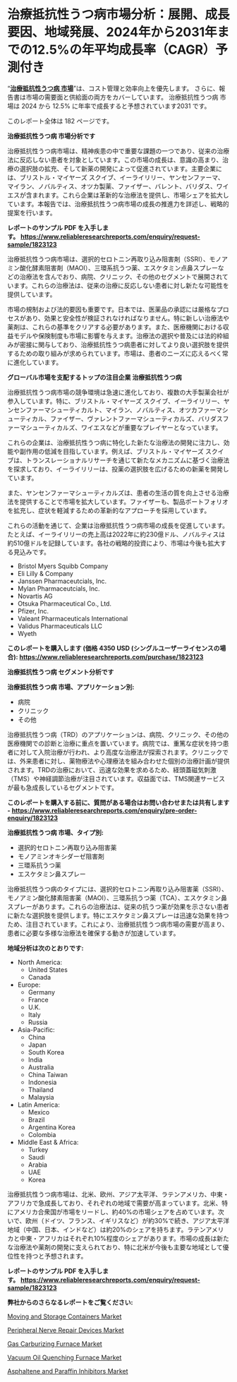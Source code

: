 <p><h1>治療抵抗性うつ病市場分析：展開、成長要因、地域発展、2024年から2031年までの12.5%の年平均成長率（CAGR）予測付き</h1></p><p>&ldquo;<strong><a href="https://www.reliableresearchreports.com/treatment-resistant-depression-r1823123?utm_campaign=107&utm_medium=9&utm_source=Github&utm_content=ia&utm_term=03122024&utm_id=treatment-resistant-depression">治療抵抗性うつ病 市場</a></strong>&rdquo;は、コスト管理と効率向上を優先します。 さらに、報告書は市場の需要面と供給面の両方をカバーしています。 治療抵抗性うつ病 市場は 2024 から 12.5% に年率で成長すると予想されています2031 です。</p>
<p>このレポート全体は 182 ページです。</p>
<p><strong>治療抵抗性うつ病 市場分析です</strong></p>
<p><p>治療抵抗性うつ病市場は、精神疾患の中で重要な課題の一つであり、従来の治療法に反応しない患者を対象としています。この市場の成長は、意識の高まり、治療の選択肢の拡充、そして新薬の開発によって促進されています。主要企業には、ブリストル・マイヤーズ スクイブ、イーライリリー、ヤンセンファーマ、マイラン、ノバルティス、オツカ製薬、ファイザー、バレント、バリダス、ワイエスが含まれます。これら企業は革新的な治療法を提供し、市場シェアを拡大しています。本報告では、治療抵抗性うつ病市場の成長の推進力を詳述し、戦略的提案を行います。</p></p>
<p><strong>レポートのサンプル PDF を入手します。&nbsp;<a href="https://www.reliableresearchreports.com/enquiry/request-sample/1823123?utm_campaign=107&utm_medium=9&utm_source=Github&utm_content=ia&utm_term=03122024&utm_id=treatment-resistant-depression">https://www.reliableresearchreports.com/enquiry/request-sample/1823123</a></strong></p>
<p><p>治療抵抗性うつ病市場は、選択的セロトニン再取り込み阻害剤（SSRI）、モノアミン酸化酵素阻害剤（MAOI）、三環系抗うつ薬、エスケタミン点鼻スプレーなどの治療法を含んでおり、病院、クリニック、その他のセグメントで展開されています。これらの治療法は、従来の治療に反応しない患者に対し新たな可能性を提供しています。</p><p>市場の規制および法的要因も重要です。日本では、医薬品の承認には厳格なプロセスがあり、効果と安全性が検証されなければなりません。特に新しい治療法や薬剤は、これらの基準をクリアする必要があります。また、医療機関における収益モデルや保険制度も市場に影響を与えます。治療法の選択や普及には法的枠組みが密接に関与しており、治療抵抗性うつ病患者に対してより良い選択肢を提供するための取り組みが求められています。市場は、患者のニーズに応えるべく常に進化しています。</p></p>
<p><strong>グローバル市場を支配するトップの注目企業 治療抵抗性うつ病</strong></p>
<p><p>治療抵抗性うつ病市場の競争環境は急速に進化しており、複数の大手製薬会社が参入しています。特に、ブリストル・マイヤーズ スクイブ、イーライリリー、ヤンセンファーマシューティカルト、マイラン、ノバルティス、オツカファーマシューティカル、ファイザー、ヴァレントファーマシューティカルズ、バリダスファーマシューティカルズ、ワイエスなどが重要なプレイヤーとなっています。</p><p>これらの企業は、治療抵抗性うつ病に特化した新たな治療法の開発に注力し、効能や副作用の低減を目指しています。例えば、ブリストル・マイヤーズ スクイブは、トランスレーショナルリサーチを通じて新たなメカニズムに基づく治療法を探求しており、イーライリリーは、投薬の選択肢を広げるための新薬を開発しています。</p><p>また、ヤンセンファーマシューティカルズは、患者の生活の質を向上させる治療法を提供することで市場を拡大しています。ファイザーも、製品ポートフォリオを拡充し、症状を軽減するための革新的なアプローチを採用しています。</p><p>これらの活動を通じて、企業は治療抵抗性うつ病市場の成長を促進しています。たとえば、イーライリリーの売上高は2022年に約230億ドル、ノバルティスは約510億ドルを記録しています。各社の戦略的投資により、市場は今後も拡大する見込みです。</p></p>
<p><ul><li>Bristol Myers Squibb Company</li><li>Eli Lilly & Company</li><li>Janssen Pharmaceutcials, Inc.</li><li>Mylan Pharmaceutcials, Inc.</li><li>Novartis AG</li><li>Otsuka Pharmaceutical Co., Ltd.</li><li>Pfizer, Inc.</li><li>Valeant Pharmaceuticals International</li><li>Validus Pharmaceuticals LLC</li><li>Wyeth</li></ul></p>
<p><strong>このレポートを購入します (価格 4350 USD (シングルユーザーライセンスの場合):&nbsp;<a href="https://www.reliableresearchreports.com/purchase/1823123?utm_campaign=107&utm_medium=9&utm_source=Github&utm_content=ia&utm_term=03122024&utm_id=treatment-resistant-depression">https://www.reliableresearchreports.com/purchase/1823123</a></strong></p>
<p><strong>治療抵抗性うつ病 セグメント分析です</strong></p>
<p><strong>治療抵抗性うつ病 市場、アプリケーション別:</strong></p>
<p><ul><li>病院</li><li>クリニック</li><li>その他</li></ul></p>
<p><p>治療抵抗性うつ病（TRD）のアプリケーションは、病院、クリニック、その他の医療機関での診断と治療に重点を置いています。病院では、重篤な症状を持つ患者に対して入院治療が行われ、より高度な治療法が探索されます。クリニックでは、外来患者に対し、薬物療法や心理療法を組み合わせた個別の治療計画が提供されます。TRDの治療において、迅速な効果を求めるため、経頭蓋磁気刺激（TMS）や神経調節治療が注目されています。収益面では、TMS関連サービスが最も急成長しているセグメントです。</p></p>
<p><strong>このレポートを購入する前に、質問がある場合はお問い合わせまたは共有します - <a href="https://www.reliableresearchreports.com/enquiry/pre-order-enquiry/1823123?utm_campaign=107&utm_medium=9&utm_source=Github&utm_content=ia&utm_term=03122024&utm_id=treatment-resistant-depression">https://www.reliableresearchreports.com/enquiry/pre-order-enquiry/1823123</a></strong></p>
<p><strong>治療抵抗性うつ病 市場、タイプ別:</strong></p>
<p><ul><li>選択的セロトニン再取り込み阻害薬</li><li>モノアミンオキシダーゼ阻害剤</li><li>三環系抗うつ薬</li><li>エスケタミン鼻スプレー</li></ul></p>
<p><p>治療抵抗性うつ病のタイプには、選択的セロトニン再取り込み阻害薬（SSRI）、モノアミン酸化酵素阻害薬（MAOI）、三環系抗うつ薬（TCA）、エスケタミン鼻スプレーがあります。これらの治療法は、従来の抗うつ薬が効果を示さない患者に新たな選択肢を提供します。特にエスケタミン鼻スプレーは迅速な効果を持つため、注目されています。これにより、治療抵抗性うつ病市場の需要が高まり、患者に必要な多様な治療法を確保する動きが加速しています。</p></p>
<p><strong>地域分析は次のとおりです:</strong></p>
<p><ul>
    <li>
        North America:
        <ul>
            <li>United States</li>
            <li>Canada</li>
        </ul>
    </li>
    <li>
        Europe:
        <ul>
            <li>Germany</li>
            <li>France</li>
            <li>U.K.</li>
            <li>Italy</li>
            <li>Russia</li>
        </ul>
    </li>
    <li>
        Asia-Pacific:
        <ul>
            <li>China</li>
            <li>Japan</li>
            <li>South Korea</li>
            <li>India</li>
            <li>Australia</li>
            <li>China Taiwan</li>
            <li>Indonesia</li>
            <li>Thailand</li>
            <li>Malaysia</li>
        </ul>
    </li>
    <li>
        Latin America:
        <ul>
            <li>Mexico</li>
            <li>Brazil</li>
            <li>Argentina Korea</li>
            <li>Colombia</li>
        </ul>
    </li>
    <li>
        Middle East & Africa:
        <ul>
            <li>Turkey</li>
            <li>Saudi</li>
            <li>Arabia</li>
            <li>UAE</li>
            <li>Korea</li>
        </ul>
    </li>
    </ul></p>
<p><p>治療抵抗性うつ病市場は、北米、欧州、アジア太平洋、ラテンアメリカ、中東・アフリカで急成長しており、それぞれの地域で需要が高まっています。北米、特にアメリカ合衆国が市場をリードし、約40%の市場シェアを占めています。次いで、欧州（ドイツ、フランス、イギリスなど）が約30%で続き、アジア太平洋地域（中国、日本、インドなど）は約20%のシェアを持ちます。ラテンアメリカと中東・アフリカはそれぞれ10%程度のシェアがあります。市場の成長は新たな治療法や薬剤の開発に支えられており、特に北米が今後も主要な地域として優位性を持つと予想されます。</p></p>
<p><strong>レポートのサンプル PDF を入手します。&nbsp;<a href="https://www.reliableresearchreports.com/enquiry/request-sample/1823123?utm_campaign=107&utm_medium=9&utm_source=Github&utm_content=ia&utm_term=03122024&utm_id=treatment-resistant-depression">https://www.reliableresearchreports.com/enquiry/request-sample/1823123</a></strong></p>
<p><strong>弊社からのさらなるレポートをご覧ください:</strong></p>
<p><p><a href="https://issuu.com/reportprime-2/docs/moving-and-storage-containers-market-size-2030.ppt?utm_campaign=107&utm_medium=9&utm_source=Github&utm_content=ia&utm_term=03122024&utm_id=treatment-resistant-depression">Moving and Storage Containers Market</a></p><p><a href="https://issuu.com/reportprime-2/docs/peripheral-nerve-repair-devices-market-size-2030.p?utm_campaign=107&utm_medium=9&utm_source=Github&utm_content=ia&utm_term=03122024&utm_id=treatment-resistant-depression">Peripheral Nerve Repair Devices Market</a></p><p><a href="https://www.linkedin.com/pulse/current-valuation-of97-cagr-report-provides-thorough-study-gas-emcve?utm_campaign=107&utm_medium=9&utm_source=Github&utm_content=ia&utm_term=03122024&utm_id=treatment-resistant-depression">Gas Carburizing Furnace Market</a></p><p><a href="https://www.linkedin.com/pulse/estimating-size-vacuum-oil-quenching-furnace-market-current-d3coe?utm_campaign=107&utm_medium=9&utm_source=Github&utm_content=ia&utm_term=03122024&utm_id=treatment-resistant-depression">Vacuum Oil Quenching Furnace Market</a></p><p><a href="https://github.com/DianaWilson796/Market-Research-Report-List-1/blob/main/asphaltene-and-paraffin-inhibitors-market.md?utm_campaign=107&utm_medium=9&utm_source=Github&utm_content=ia&utm_term=03122024&utm_id=treatment-resistant-depression">Asphaltene and Paraffin Inhibitors Market</a></p></p>